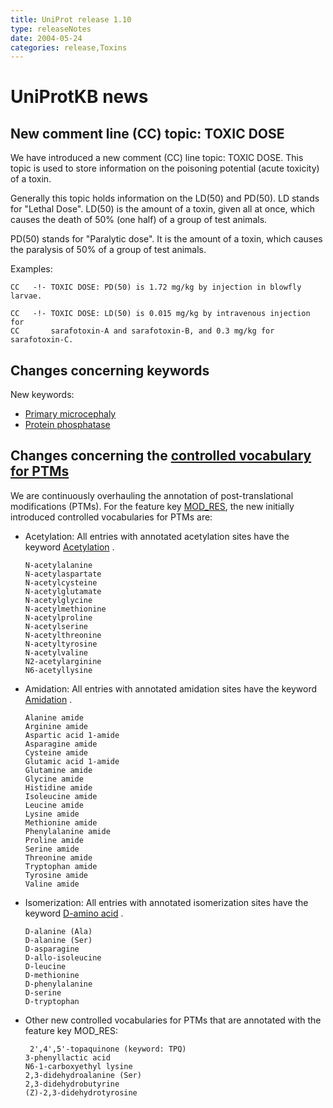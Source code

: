 ```yaml
---
title: UniProt release 1.10
type: releaseNotes
date: 2004-05-24
categories: release,Toxins
---
```


# UniProtKB news

## New comment line (CC) topic: TOXIC DOSE

We have introduced a new comment (CC) line topic: TOXIC DOSE. This topic is used to store information on the poisoning potential (acute toxicity) of a toxin.

Generally this topic holds information on the LD(50) and PD(50). LD stands for "Lethal Dose". LD(50) is the amount of a toxin, given all at once, which causes the death of 50% (one half) of a group of test animals.

PD(50) stands for "Paralytic dose". It is the amount of a toxin, which causes the paralysis of 50% of a group of test animals.

Examples:

    CC   -!- TOXIC DOSE: PD(50) is 1.72 mg/kg by injection in blowfly larvae.

    CC   -!- TOXIC DOSE: LD(50) is 0.015 mg/kg by intravenous injection for
    CC       sarafotoxin-A and sarafotoxin-B, and 0.3 mg/kg for sarafotoxin-C.

## Changes concerning keywords

New keywords:

-   [Primary microcephaly](https://www.uniprot.org/keywords/KW-0905)
-   [Protein phosphatase](https://www.uniprot.org/keywords/KW-0904)

  

## Changes concerning the [controlled vocabulary for PTMs](https://ftp.uniprot.org/pub/databases/uniprot/current_release/knowledgebase/complete/docs/ptmlist)

We are continuously overhauling the annotation of post-translational modifications (PTMs). For the feature key [MOD\_RES](https://www.uniprot.org/manual/mod_res), the new initially introduced controlled vocabularies for PTMs are:

-   Acetylation: All entries with annotated acetylation sites have the keyword [Acetylation](https://www.uniprot.org/keywords/KW-0007) .

        N-acetylalanine
        N-acetylaspartate
        N-acetylcysteine
        N-acetylglutamate
        N-acetylglycine
        N-acetylmethionine
        N-acetylproline
        N-acetylserine
        N-acetylthreonine
        N-acetyltyrosine
        N-acetylvaline
        N2-acetylarginine
        N6-acetyllysine

-   Amidation: All entries with annotated amidation sites have the keyword [Amidation](https://www.uniprot.org/keywords/KW-0027) .

        Alanine amide
        Arginine amide
        Aspartic acid 1-amide
        Asparagine amide
        Cysteine amide
        Glutamic acid 1-amide
        Glutamine amide
        Glycine amide
        Histidine amide
        Isoleucine amide
        Leucine amide
        Lysine amide
        Methionine amide
        Phenylalanine amide
        Proline amide
        Serine amide
        Threonine amide
        Tryptophan amide
        Tyrosine amide
        Valine amide

-   Isomerization: All entries with annotated isomerization sites have the keyword [D-amino acid](https://www.uniprot.org/keywords/KW-0208) .

        D-alanine (Ala)
        D-alanine (Ser)
        D-asparagine
        D-allo-isoleucine
        D-leucine
        D-methionine
        D-phenylalanine
        D-serine
        D-tryptophan

-   Other new controlled vocabularies for PTMs that are annotated with the feature key MOD\_RES:

         2',4',5'-topaquinone (keyword: TPQ)
        3-phenyllactic acid
        N6-1-carboxyethyl lysine
        2,3-didehydroalanine (Ser)
        2,3-didehydrobutyrine
        (Z)-2,3-didehydrotyrosine

